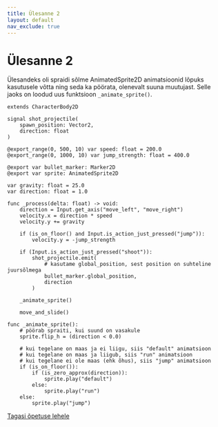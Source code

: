 ```yaml
---
title: Ülesanne 2
layout: default
nav_exclude: true
---
```


# Ülesanne 2

Ülesandeks oli spraidi sõlme AnimatedSprite2D animatsioonid lõpuks kasutusele võtta ning seda ka pöörata, olenevalt suuna muutujast. Selle jaoks on loodud uus funktsioon `_animate_sprite()`.

```gdscript
extends CharacterBody2D

signal shot_projectile(
	spawn_position: Vector2,
	direction: float
)

@export_range(0, 500, 10) var speed: float = 200.0
@export_range(0, 1000, 10) var jump_strength: float = 400.0

@export var bullet_marker: Marker2D
@export var sprite: AnimatedSprite2D

var gravity: float = 25.0
var direction: float = 1.0

func _process(delta: float) -> void:
	direction = Input.get_axis("move_left", "move_right")
	velocity.x = direction * speed
	velocity.y += gravity
	
	if (is_on_floor() and Input.is_action_just_pressed("jump")):
		velocity.y = -jump_strength
	
	if (Input.is_action_just_pressed("shoot")):
		shot_projectile.emit(
			# kasutame global_position, sest position on suhteline juursõlmega
			bullet_marker.global_position,
			direction
		)
	
	_animate_sprite()
	
	move_and_slide()

func _animate_sprite():
	# pöörab spraiti, kui suund on vasakule
	sprite.flip_h = (direction < 0.0)
	
	# kui tegelane on maas ja ei liigu, siis "default" animatsioon
	# kui tegelane on maas ja liigub, siis "run" animatsioon
	# kui tegelane ei ole maas (ehk õhus), siis "jump" animatsioon
	if (is_on_floor()):
		if (is_zero_approx(direction)):
			sprite.play("default")
		else:
			sprite.play("run")
	else:
		sprite.play("jump")
```

[Tagasi õpetuse lehele](../2d-mang/vastane#ülesanne-2)